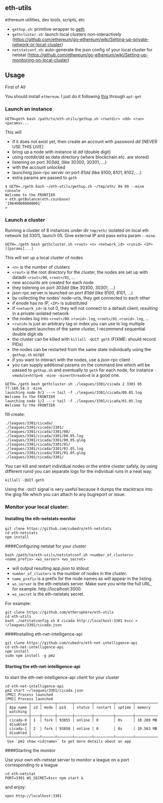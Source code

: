 ## eth-utils

ethereum utilities, dev tools, scripts, etc

* `gethup.sh`: primitive wrapper to [geth](https://github.com/ethereum/go-ethereum)
* `gethcluster.sh`: launch local clusters non-interactively (https://github.com/ethereum/go-ethereum/wiki/Setting-up-private-network-or-local-cluster)
* `netstatconf.sh`: auto-generate the json config of your local cluster for netstat (https://github.com/ethereum/go-ethereum/wiki/Setting-up-monitoring-on-local-cluster)

##  Usage
First of All

You should install `ethereum`. I just do it following [this](https://github.com/ethereum/go-ethereum/wiki/Installation-Instructions-for-Ubuntu) through `apt-get`
### Launch an instance

```
GETH=geth bash /path/to/eth-utils/gethup.sh <rootdir> <dd> <run> <params>...
```

This will
- if it does not exist yet, then create an account with password _dd_ [NEVER USE THIS LIVE]
- bring up a node with instance id _dd_ (double digit)
- using _rootdir/dd_ as data directory (where blockchain etc. are stored)
- listening on port _303dd_, (like 30300, 30301, ...)
- with the account unlocked
- launching json-rpc server on port _81dd_ (like 8100, 8101, 8102, ...)
- extra params are passed to `geth`

```
$ GETH=./geth bash ~/eth-utils/gethup.sh ~/tmp/eth/ 04 09 --mine console
Welcome to the FRONTIER
> eth.getBalance(eth.coinbase)
'198400000000001'
>
```

### Launch a cluster
Running a cluster of 8 instances under dir `tmp/eth/` isolated on local eth network (id 3301), launch 05. Give external IP and pass extra param `--mine`.

```
GETH=./geth bash gethcluster.sh <root> <n> <network_id> <runid> <IP> [[params]...]
```

This will set up a local cluster of nodes
- `<n>` is the number of clusters
- `<root>` is the root directory for the cluster, the nodes are set up
  with datadir `<root>/00`, `<root>/01`, ...
- new accounts are created for each node
- they listening on port _303dd_ (like 30300, 30301, ...)
- json-rpc server is launched on port _81dd_ (like 8100, 8101, ...)
- by collecting the nodes' node-urls, they get connected to each other
- if enode has no IP, `<IP>` is substituted
- if `<network_id>` is not 0, they will not connect to a default client,
  resulting in a private isolated network
- the nodes log into `<root>/00.<runid>.log`, `<root>/01.<runid>.log`, ...
- `<runid>` is just an arbitrary tag or index you can use to log multiple
  subsequent launches of the same cluster, I recommend sequential double digit ids
- the cluster can be killed with `killall -QUIT geth` (FIXME: should record PIDs)
- the nodes can be restarted from the same state individually using the `gethup.sh` script
- if you want to interact with the nodes, use a json-rpc client
- you can supply additional params on the command line which will be passed
  to `gethup.sh` and eventually to `geth` for each node, for instance `-vmodule=http=6 -mine -minerthreads=8` is a good one.

```
GETH=./geth bash gethcluster.sh ./leagues/3301/cicada 2 3301 05 77.160.58.3 -mine
launching node 0/2 ---> tail -f ./leagues/3301/cicada/00.05.log
Welcome to the FRONTIER
launching node 1/2 ---> tail -f ./leagues/3301/cicada/01.05.log
Welcome to the FRONTIER
```

fill create:
```
./leagues/3301/cicada/
./leagues/3301/cicada/3301/
./leagues/3301/cicada/3301/00/
./leagues/3301/cicada/3301/00.05.log
./leagues/3301/cicada/3301/00.05.glog
./leagues/3301/cicada/3301/01/
./leagues/3301/cicada/3301/01.05.log
./leagues/3301/cicada/3301/01.05.glog
./leagues/3301/cicada/3301/
```

You can kill and restart individual nodes or the entire cluster safely, by using different runid you can separate logs for the individual runs in a neat way.

```
killall -QUIT geth
```

Using the `-QUIT` signal is very useful because it dumps the stacktrace into the glog file which you can attach to any bugreport or issue.

### Monitor your local cluster:


#### Installing the eth-netstats monitor

```
git clone https://github.com/cubedro/eth-netstats
cd eth-netstats
npm install
```

####Configuring netstat for your cluster

```
bash /path/to/eth-utils/netstatconf.sh <number_of_clusters> <name_prefix> <ws_server> <ws_secret>
```

- will output resulting app.json to stdout
- `number_of_clusters` is the number of nodes in the cluster.
- `name_prefix` is a prefix for the node names as will appear in the listing.
- `ws_server` is the eth-netstats server. Make sure you write the full URL, for example: http://localhost:3000.
- `ws_secret` is the eth-netstats secret.

For example:

```
git clone https://github.com/ethersphere/eth-utils
cd eth-utils
bash ./netstatconfig.sh 8 cicada http://localhost:3301 kscc > ~/leagues/3301/cicada.json
```

####Installing eth-net-intelligence-api

```
git clone https://github.com/cubedro/eth-net-intelligence-api
cd eth-net-intelligence-api
npm install
sudo npm install -g pm2
```

#### Starting the eth-net-intelligence-api

to start the eth-net-intelligence-api client for your cluster

```
cd eth-net-intelligence-api
pm2 start ~/leagues/3301/cicada.json
[PM2] Process launched
[PM2] Process launched
┌──────────┬────┬──────┬───────┬────────┬─────────┬────────┬─────────────┬──────────┐
│ App name │ id │ mode │ pid   │ status │ restart │ uptime │ memory      │ watching │
├──────────┼────┼──────┼───────┼────────┼─────────┼────────┼─────────────┼──────────┤
│ cicada-0 │ 1  │ fork │ 93855 │ online │ 0       │ 0s     │ 10.289 MB   │ disabled │
│ cicada-1 │ 2  │ fork │ 93858 │ online │ 0       │ 0s     │ 10.563 MB   │ disabled │
└──────────┴────┴──────┴───────┴────────┴─────────┴────────┴─────────────┴──────────┘
 Use `pm2 show <id|name>` to get more details about an app
```


####Starting the monitor

Use your own eth-netstat server to monitor a league on a port corresponding to a league

```
cd eth-netstat
PORT=3301 WS_SECRET=kscc npm start &
```

and enjoy:
```
open http://localhost:3301
```
